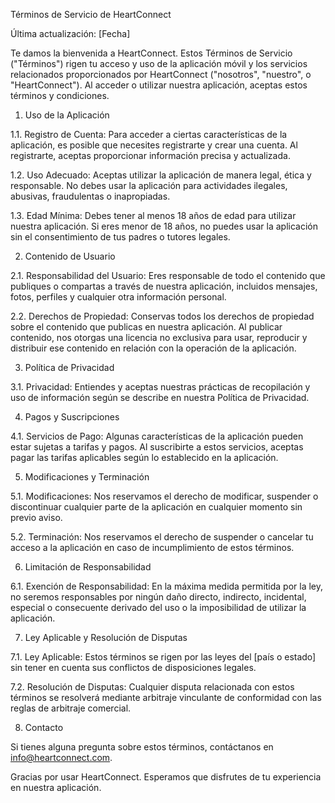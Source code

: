 Términos de Servicio de HeartConnect

Última actualización: [Fecha]

Te damos la bienvenida a HeartConnect. Estos Términos de Servicio ("Términos") rigen tu acceso y uso de la aplicación móvil y los servicios relacionados proporcionados por HeartConnect ("nosotros", "nuestro", o "HeartConnect"). Al acceder o utilizar nuestra aplicación, aceptas estos términos y condiciones.

1. Uso de la Aplicación

1.1. Registro de Cuenta: Para acceder a ciertas características de la aplicación, es posible que necesites registrarte y crear una cuenta. Al registrarte, aceptas proporcionar información precisa y actualizada.

1.2. Uso Adecuado: Aceptas utilizar la aplicación de manera legal, ética y responsable. No debes usar la aplicación para actividades ilegales, abusivas, fraudulentas o inapropiadas.

1.3. Edad Mínima: Debes tener al menos 18 años de edad para utilizar nuestra aplicación. Si eres menor de 18 años, no puedes usar la aplicación sin el consentimiento de tus padres o tutores legales.

2. Contenido de Usuario

2.1. Responsabilidad del Usuario: Eres responsable de todo el contenido que publiques o compartas a través de nuestra aplicación, incluidos mensajes, fotos, perfiles y cualquier otra información personal.

2.2. Derechos de Propiedad: Conservas todos los derechos de propiedad sobre el contenido que publicas en nuestra aplicación. Al publicar contenido, nos otorgas una licencia no exclusiva para usar, reproducir y distribuir ese contenido en relación con la operación de la aplicación.

3. Política de Privacidad

3.1. Privacidad: Entiendes y aceptas nuestras prácticas de recopilación y uso de información según se describe en nuestra Política de Privacidad.

4. Pagos y Suscripciones

4.1. Servicios de Pago: Algunas características de la aplicación pueden estar sujetas a tarifas y pagos. Al suscribirte a estos servicios, aceptas pagar las tarifas aplicables según lo establecido en la aplicación.

5. Modificaciones y Terminación

5.1. Modificaciones: Nos reservamos el derecho de modificar, suspender o discontinuar cualquier parte de la aplicación en cualquier momento sin previo aviso.

5.2. Terminación: Nos reservamos el derecho de suspender o cancelar tu acceso a la aplicación en caso de incumplimiento de estos términos.

6. Limitación de Responsabilidad

6.1. Exención de Responsabilidad: En la máxima medida permitida por la ley, no seremos responsables por ningún daño directo, indirecto, incidental, especial o consecuente derivado del uso o la imposibilidad de utilizar la aplicación.

7. Ley Aplicable y Resolución de Disputas

7.1. Ley Aplicable: Estos términos se rigen por las leyes del [país o estado] sin tener en cuenta sus conflictos de disposiciones legales.

7.2. Resolución de Disputas: Cualquier disputa relacionada con estos términos se resolverá mediante arbitraje vinculante de conformidad con las reglas de arbitraje comercial.

8. Contacto

Si tienes alguna pregunta sobre estos términos, contáctanos en info@heartconnect.com.

Gracias por usar HeartConnect. Esperamos que disfrutes de tu experiencia en nuestra aplicación.